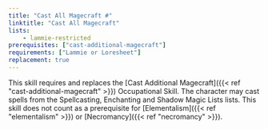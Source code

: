 ```yaml
---
title: "Cast All Magecraft #"
linktitle: "Cast All Magecraft"
lists:
    - lammie-restricted
prerequisites: ["cast-additional-magecraft"]
requirements: ["Lammie or Loresheet"]
replacement: true
---
```

This skill requires and replaces the [Cast Additional Magecraft]({{< ref "cast-additional-magecraft" >}}) Occupational Skill. The character may cast spells from the Spellcasting, Enchanting and Shadow Magic Lists lists. This skill does not count as a prerequisite for [Elementalism]({{< ref "elementalism" >}}) or [Necromancy]({{< ref "necromancy" >}}).